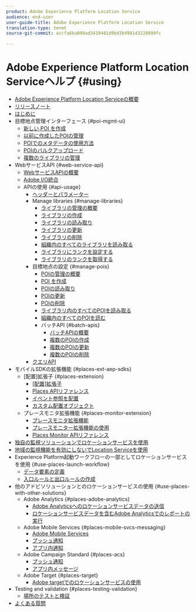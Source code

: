 ```yaml
---
product: Adobe Experience Platform Location Service
audience: end-user
user-guide-title: Adobe Experience Platform Location Service
translation-type: tm+mt
source-git-commit: accfa6ba009ad3419481d9bd3b498143228099fc

---
```



# Adobe Experience Platform Location Serviceヘルプ {#using}

+ [Adobe Experience Platform Location Serviceの概要](home.md)
+ [リリースノート](release-notes.md)
+ [はじめに](getting-started.md)
+ 目標地点管理インターフェース {#poi-mgmt-ui}
   + [新しい POI を作成](poi-mgmt-ui/create-a-poi-ui.md)
   + [以前に作成したPOIの管理](poi-mgmt-ui/managing-pois-in-the-places-ui.md)
   + [POIでのメタデータの使用方法](poi-mgmt-ui/metadata-with-pois.md)
   + [POIのバルクアップロード](poi-mgmt-ui/bulk-upload-pois.md)
   + [複数のライブラリの管理](poi-mgmt-ui/manage-libraries-in-the-places-ui.md)
+ WebサービスAPI {#web-service-api}
   + [WebサービスAPIの概要](web-service-api/places-web-services.md)
   + [Adobe I/O統合](web-service-api/adobe-i-o-integration.md)
   + APIの使用 {#api-usage}
      + [ヘッダーとパラメーター](web-service-api/api-usage/headers-and-parameters.md)
      + Manage libraries {#manage-libraries}
         + [ライブラリの管理の概要](web-service-api/api-usage/manage-libraries/manage-libraries.md)
         + [ライブラリの作成](web-service-api/api-usage/manage-libraries/create-a-library.md)
         + [ライブラリの読み取り](web-service-api/api-usage/manage-libraries/read-a-library.md)
         + [ライブラリの更新](web-service-api/api-usage/manage-libraries/update-a-library.md)
         + [ライブラリの削除](web-service-api/api-usage/manage-libraries/delete-a-library.md)
         + [組織内のすべてのライブラリを読み取る](web-service-api/api-usage/manage-libraries/read-all-libraries-in-your-organization.md)
         + [ライブラリにランクを設定する](web-service-api/api-usage/manage-libraries/set-a-ran-on-your-libraries.md)
         + [ライブラリのランクを取得する](web-service-api/api-usage/manage-libraries/get-a-librarys-rank.md)
      + 目標地点の設定 {#manage-pois}
         + [POIの管理の概要](web-service-api/api-usage/manage-pois/manage-pois.md)
         + [POI を作成](web-service-api/api-usage/manage-pois/create-a-poi.md)
         + [POIの読み取り](web-service-api/api-usage/manage-pois/read-a-poi.md)
         + [POIの更新](web-service-api/api-usage/manage-pois/update-a-poi.md)
         + [POIの削除](web-service-api/api-usage/manage-pois/delete-a-poi.md)
         + [ライブラリ内のすべてのPOIを読み取る](web-service-api/api-usage/manage-pois/read-all-pois-in-a-library.md)
         + [組織内のすべてのPOIを読む](web-service-api/api-usage/manage-pois/read-all-pois-in-your-organization.md)
         + バッチAPI {#batch-apis}
            + [バッチAPIの概要](web-service-api/api-usage/manage-pois/batch-apis/batch-apis.md)
            + [複数のPOIの作成](web-service-api/api-usage/manage-pois/batch-apis/create-multiple-pois.md)
            + [複数のPOIの更新](web-service-api/api-usage/manage-pois/batch-apis/update-multiple-pois.md)
            + [複数のPOIの削除](web-service-api/api-usage/manage-pois/batch-apis/delete-multiple-pois.md)
      + [クエリAPI](web-service-api/api-usage/query-apis.md)
+ モバイルSDKの拡張機能 {#places-ext-aep-sdks}
   + [配置]拡張子 {#places-extension}
      + [[配置]拡張子](places-ext-aep-sdks/places-extension/places-extension.md)
      + [Places APIリファレンス](places-ext-aep-sdks/places-extension/places-api-reference.md)
      + [イベント参照を配置](places-ext-aep-sdks/places-extension/places-event-ref.md)
      + [カスタム配置オブジェクト](places-ext-aep-sdks/places-extension/cust-places-objects.md)
   + プレースモニタ拡張機能 {#places-monitor-extension}
      + [プレースモニタ拡張機能](places-ext-aep-sdks/places-monitor-extension/places-monitor-extension.md)
      + [プレースモニター拡張機能の使用](places-ext-aep-sdks/places-monitor-extension/using-places-monitor-extension.md)
      + [Places Monitor APIリファレンス](places-ext-aep-sdks/places-monitor-extension/places-monitor-api-reference.md)
+ [独自の監視ソリューションでロケーションサービスを使用](using-your-own-monitor.md)
+ [地域の監視機能を有効にしないでLocation Serviceを使用](use-places-without-active-monitoring.md)
+ Experience Platform起動ワークフローの一部としてロケーションサービスを使用 {#use-places-launch-workflow}
   + [データ要素の定義](use-places-launch-workflow/define-data-elements.md)
   + [入口ルールと出口ルールの作成](use-places-launch-workflow/create-rule-places-property.md)
+ 他のアドビソリューションとのロケーションサービスの使用 {#use-places-with-other-solutions}
   + Adobe Analytics {#places-adobe-analytics}
      + [Adobe Analyticsへのロケーションサービスデータの送信](use-places-with-other-solutions/places-adobe-analytics/use-places-adobe-analytics.md)
      + [ロケーションサービスデータを含むAdobe Analyticsでのレポートの実行](use-places-with-other-solutions/places-adobe-analytics/run-reports-aa-places-data.md)
   + Adobe Mobile Services {#places-mobile-svcs-messaging}
      + [Adobe Mobile Services](use-places-with-other-solutions/places-mobile-svcs-for-messaging/use-places-mobie-svcs-messaging.md)
      + [プッシュ通知](use-places-with-other-solutions/places-mobile-svcs-for-messaging/mobile-svcs-messaging-push.md)
      + [アプリ内通知](use-places-with-other-solutions/places-mobile-svcs-for-messaging/mobile-svcs-messaging-inapp.md)
   + Adobe Campaign Standard {#places-acs}
      + [プッシュ通知](use-places-with-other-solutions/places-acs/places-acs-push-notifications.md)
      + [アプリ内メッセージ](use-places-with-other-solutions/places-acs/places-acs-in-app-messages.md)
   + Adobe Target {#places-target}
      + [Adobe targetでのロケーションサービスの使用](use-places-with-other-solutions/places-target/places-target.md)
+ Testing and validation {#places-testing-validation}
   + [場所のテストと検証](places-testing-validation/test-validate-places.md)
+ [よくある質問](places-faqs.md)